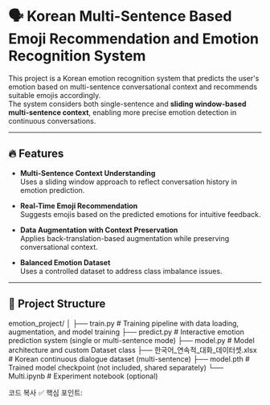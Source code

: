 # 🗣️ Korean Multi-Sentence Based Emoji Recommendation and Emotion Recognition System

This project is a Korean emotion recognition system that predicts the user's emotion based on multi-sentence conversational context and recommends suitable emojis accordingly.  
The system considers both single-sentence and **sliding window-based multi-sentence context**, enabling more precise emotion detection in continuous conversations.

---

## 🔥 Features

- **Multi-Sentence Context Understanding**  
  Uses a sliding window approach to reflect conversation history in emotion prediction.

- **Real-Time Emoji Recommendation**  
  Suggests emojis based on the predicted emotions for intuitive feedback.

- **Data Augmentation with Context Preservation**  
  Applies back-translation-based augmentation while preserving conversational context.

- **Balanced Emotion Dataset**  
  Uses a controlled dataset to address class imbalance issues.

---

## 📁 Project Structure

emotion_project/
│
├── train.py # Training pipeline with data loading, augmentation, and model training
├── predict.py # Interactive emotion prediction system (single or multi-sentence mode)
├── model.py # Model architecture and custom Dataset class
├── 한국어_연속적_대화_데이터셋.xlsx # Korean continuous dialogue dataset (multi-sentence)
├── model.pth # Trained model checkpoint (not included, shared separately)
└── Multi.ipynb # Experiment notebook (optional)

코드 복사
✅ 핵심 포인트:

